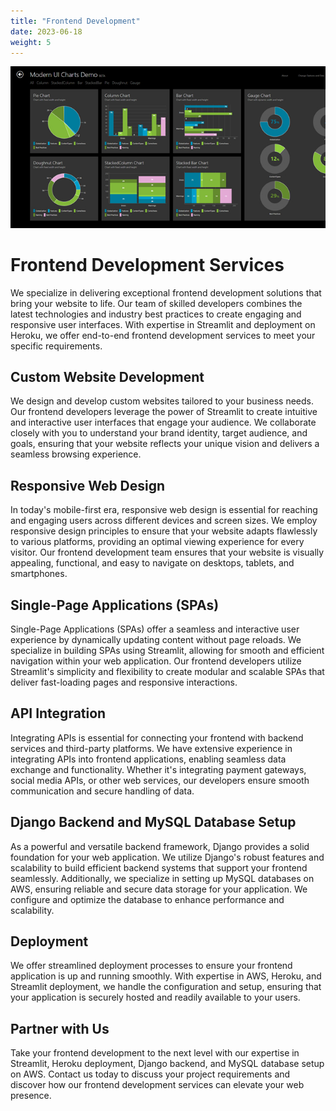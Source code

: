 ```yaml
---
title: "Frontend Development"
date: 2023-06-18
weight: 5
---
```


![Frontend Development](/images/frontend_website.jpg)

# Frontend Development Services

We specialize in delivering exceptional frontend development solutions that bring your website to life. Our team of skilled developers combines the latest technologies and industry best practices to create engaging and responsive user interfaces. With expertise in Streamlit and deployment on Heroku, we offer end-to-end frontend development services to meet your specific requirements.

## Custom Website Development

We design and develop custom websites tailored to your business needs. Our frontend developers leverage the power of Streamlit to create intuitive and interactive user interfaces that engage your audience. We collaborate closely with you to understand your brand identity, target audience, and goals, ensuring that your website reflects your unique vision and delivers a seamless browsing experience.

## Responsive Web Design

In today's mobile-first era, responsive web design is essential for reaching and engaging users across different devices and screen sizes. We employ responsive design principles to ensure that your website adapts flawlessly to various platforms, providing an optimal viewing experience for every visitor. Our frontend development team ensures that your website is visually appealing, functional, and easy to navigate on desktops, tablets, and smartphones.

## Single-Page Applications (SPAs)

Single-Page Applications (SPAs) offer a seamless and interactive user experience by dynamically updating content without page reloads. We specialize in building SPAs using Streamlit, allowing for smooth and efficient navigation within your web application. Our frontend developers utilize Streamlit's simplicity and flexibility to create modular and scalable SPAs that deliver fast-loading pages and responsive interactions.

## API Integration

Integrating APIs is essential for connecting your frontend with backend services and third-party platforms. We have extensive experience in integrating APIs into frontend applications, enabling seamless data exchange and functionality. Whether it's integrating payment gateways, social media APIs, or other web services, our developers ensure smooth communication and secure handling of data.

## Django Backend and MySQL Database Setup

As a powerful and versatile backend framework, Django provides a solid foundation for your web application. We utilize Django's robust features and scalability to build efficient backend systems that support your frontend seamlessly. Additionally, we specialize in setting up MySQL databases on AWS, ensuring reliable and secure data storage for your application. We configure and optimize the database to enhance performance and scalability.

## Deployment

We offer streamlined deployment processes to ensure your frontend application is up and running smoothly. With expertise in AWS, Heroku, and Streamlit deployment, we handle the configuration and setup, ensuring that your application is securely hosted and readily available to your users.

## Partner with Us

Take your frontend development to the next level with our expertise in Streamlit, Heroku deployment, Django backend, and MySQL database setup on AWS. Contact us today to discuss your project requirements and discover how our frontend development services can elevate your web presence.
